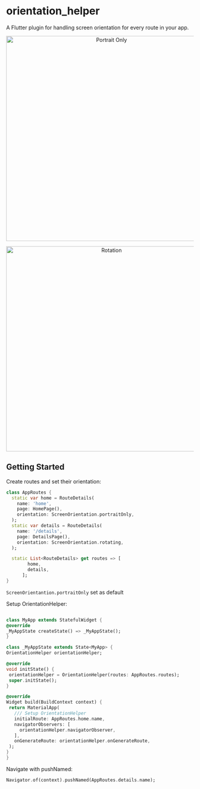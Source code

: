 # orientation_helper

A Flutter plugin for handling screen orientation for every route in your app.

<p align="center">
<img src="https://user-images.githubusercontent.com/30001806/100485162-c257d400-3107-11eb-9d1e-92783e6a741a.png" height="550" alt="Portrait Only" />
</p>


<p align="center">
<img src="https://user-images.githubusercontent.com/30001806/100485179-d1d71d00-3107-11eb-9f72-60fe20e16f05.png" height="550" alt="Rotation" />
</p>


## Getting Started


Create routes and set their orientation:

``` dart
class AppRoutes {
  static var home = RouteDetails(
    name: 'home',
    page: HomePage(),
    orientation: ScreenOrientation.portraitOnly,
  );
  static var details = RouteDetails(
    name: '/details',
    page: DetailsPage(),
    orientation: ScreenOrientation.rotating,
  );

  static List<RouteDetails> get routes => [
        home,
        details,
      ];
}
```
``` ScreenOrientantion.portraitOnly ``` set as default



Setup OrientationHelper:

   ``` dart

class MyApp extends StatefulWidget {
  @override
  _MyAppState createState() => _MyAppState();
}

class _MyAppState extends State<MyApp> {
  OrientationHelper orientationHelper;

  @override
  void initState() {
    orientationHelper = OrientationHelper(routes: AppRoutes.routes);
    super.initState();
  }

  @override
  Widget build(BuildContext context) {
    return MaterialApp(
      /// Setup OrientationHelper
      initialRoute: AppRoutes.home.name,
      navigatorObservers: [
        orientationHelper.navigatorObserver,
      ],
      onGenerateRoute: orientationHelper.onGenerateRoute,
    );
  }
}

   ```

Navigate with pushNamed:
``` dart
Navigator.of(context).pushNamed(AppRoutes.details.name);
```
